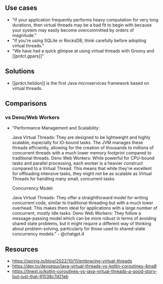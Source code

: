 
## Use cases

- "If your application frequently performs heavy computation for very long durations, then virtual threads may be a bad fit to begin with because your system may easily become overcommitted by orders of magnitude."
- "If you're using SQLite or RocksDB, think carefully before adopting virtual threads."
- "We have had a quick glimpse at using virtual threads with Groovy and [[prdct.gpars]]"

## Solutions

- [[prdct.helidon]] is the first Java microservices framework based on virtual threads.

## Comparisons

### vs Deno/Web Workers

- "Performance Management and Scalability:

    Java Virtual Threads: They are designed to be lightweight and highly scalable, especially for IO-bound tasks. The JVM manages these threads efficiently, allowing for the creation of thousands to millions of concurrent threads with a much lower memory footprint compared to traditional threads.
    Deno Web Workers: While powerful for CPU-bound tasks and parallel processing, each worker is a heavier construct compared to a Virtual Thread. This means that while they're excellent for offloading intensive tasks, they might not be as scalable as Virtual Threads for handling many small, concurrent tasks.

  Concurrency Model:

    Java Virtual Threads: They offer a straightforward model for writing concurrent code, similar to traditional threading but with a much lower overhead. This makes them ideal for applications with a large number of concurrent, mostly idle tasks.
    Deno Web Workers: They follow a message-passing model which can be more robust in terms of avoiding shared state problems, but it might require a different way of thinking about problem-solving, particularly for those used to shared-state concurrency models."
      - @chatgpt.4

## Resources

- https://spring.io/blog/2022/10/11/embracing-virtual-threads
- https://dev.to/devsegur/java-virtual-threads-vs-kotlin-coroutines-4ma8
- https://itnext.io/kotlin-coroutines-vs-java-virtual-threads-a-good-story-but-just-that-91038c7d21eb
